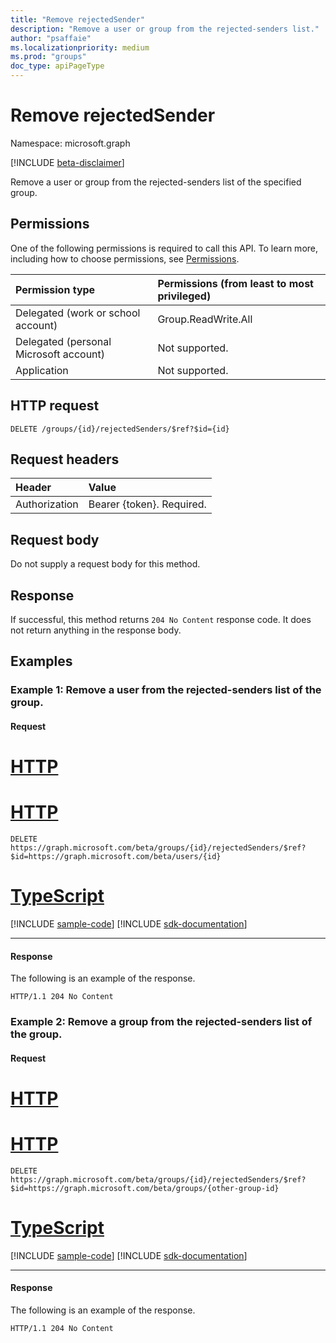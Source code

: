 ```yaml
---
title: "Remove rejectedSender"
description: "Remove a user or group from the rejected-senders list."
author: "psaffaie"
ms.localizationpriority: medium
ms.prod: "groups"
doc_type: apiPageType
---
```


# Remove rejectedSender

Namespace: microsoft.graph

[!INCLUDE [beta-disclaimer](../../includes/beta-disclaimer.md)]

Remove a user or group from the rejected-senders list of the specified group.

## Permissions

One of the following permissions is required to call this API. To learn more, including how to choose permissions, see [Permissions](/graph/permissions-reference).

| Permission type                        | Permissions (from least to most privileged) |
| :------------------------------------- | :------------------------------------------ |
| Delegated (work or school account)     | Group.ReadWrite.All                         |
| Delegated (personal Microsoft account) | Not supported.                              |
| Application                            | Not supported.                              |

## HTTP request

<!-- { "blockType": "ignored" } -->

```http
DELETE /groups/{id}/rejectedSenders/$ref?$id={id}
```

## Request headers

| Header        | Value                     |
| :------------ | :------------------------ |
| Authorization | Bearer {token}. Required. |

## Request body

Do not supply a request body for this method.

## Response

If successful, this method returns `204 No Content` response code. It does not return anything in the response body.

## Examples

### Example 1: Remove a user from the rejected-senders list of the group.

#### Request

# [HTTP](#tab/http)

# [HTTP](#tab/http)
<!-- {
  "blockType": "request",
  "name": "remove_user_from_rejectedsenderslist_of_group"
}-->

```http
DELETE https://graph.microsoft.com/beta/groups/{id}/rejectedSenders/$ref?$id=https://graph.microsoft.com/beta/users/{id}
```

# [TypeScript](#tab/typescript)
[!INCLUDE [sample-code](../includes/snippets/typescript/remove-user-from-rejectedsenderslist-of-group-typescript-snippets.md)]
[!INCLUDE [sdk-documentation](../includes/snippets/snippets-sdk-documentation-link.md)]

---

#### Response

The following is an example of the response.

<!-- {
  "blockType": "response",
  "truncated": true
} -->

```http
HTTP/1.1 204 No Content
```

### Example 2: Remove a group from the rejected-senders list of the group.

#### Request

# [HTTP](#tab/http)

# [HTTP](#tab/http)
<!-- {
  "blockType": "request",
  "name": "remove_group_from_rejectedsenderslist_of_group"
}-->

```http
DELETE https://graph.microsoft.com/beta/groups/{id}/rejectedSenders/$ref?$id=https://graph.microsoft.com/beta/groups/{other-group-id}
```

# [TypeScript](#tab/typescript)
[!INCLUDE [sample-code](../includes/snippets/typescript/remove-group-from-rejectedsenderslist-of-group-typescript-snippets.md)]
[!INCLUDE [sdk-documentation](../includes/snippets/snippets-sdk-documentation-link.md)]

---

#### Response

The following is an example of the response.

<!-- {
  "blockType": "response",
  "truncated": true
} -->

```http
HTTP/1.1 204 No Content
```

<!-- uuid: 8fcb5dbc-d5aa-4681-8e31-b001d5168d79
2015-10-25 14:57:30 UTC -->
<!--
{
  "type": "#page.annotation",
  "description": "Remove rejectedSender",
  "keywords": "",
  "section": "documentation",
  "tocPath": "",
  "suppressions": [
  ]
}
-->
